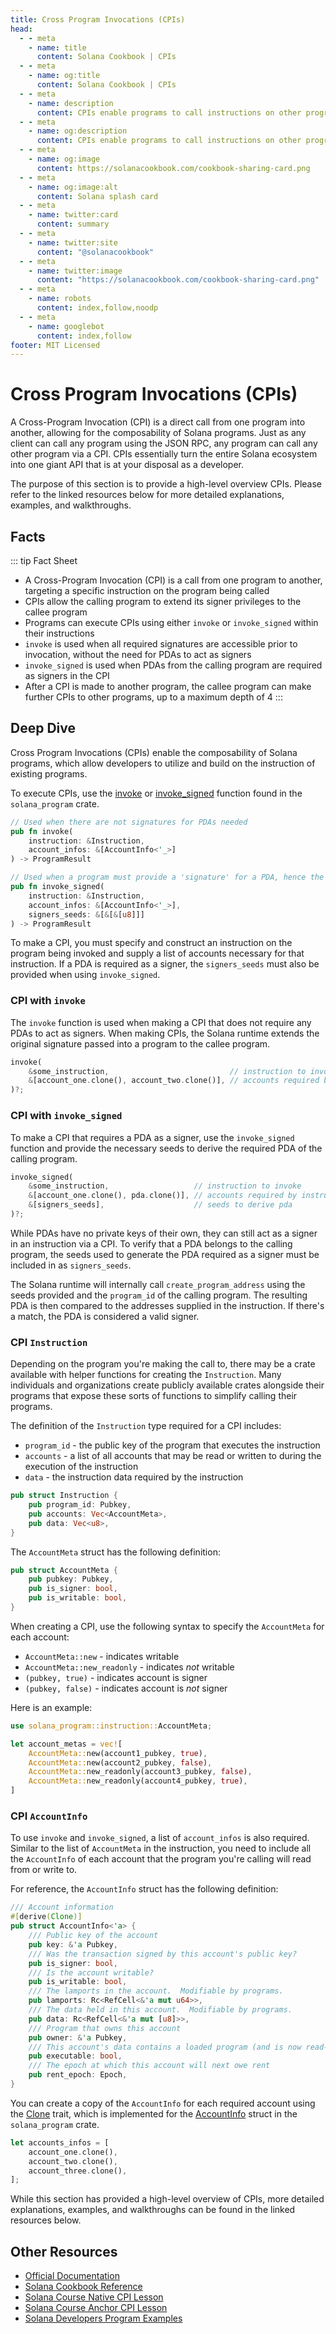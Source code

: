 ```yaml
---
title: Cross Program Invocations (CPIs)
head:
  - - meta
    - name: title
      content: Solana Cookbook | CPIs
  - - meta
    - name: og:title
      content: Solana Cookbook | CPIs
  - - meta
    - name: description
      content: CPIs enable programs to call instructions on other programs, allowing for the composability of Solana programs. Learn about CPIs and more Core Concepts at The Solana cookbook.
  - - meta
    - name: og:description
      content: CPIs enable programs to call instructions on other programs, allowing for the composability of Solana programs. Learn about CPIs and more Core Concepts at The Solana cookbook.
  - - meta
    - name: og:image
      content: https://solanacookbook.com/cookbook-sharing-card.png
  - - meta
    - name: og:image:alt
      content: Solana splash card
  - - meta
    - name: twitter:card
      content: summary
  - - meta
    - name: twitter:site
      content: "@solanacookbook"
  - - meta
    - name: twitter:image
      content: "https://solanacookbook.com/cookbook-sharing-card.png"
  - - meta
    - name: robots
      content: index,follow,noodp
  - - meta
    - name: googlebot
      content: index,follow
footer: MIT Licensed
---
```


# Cross Program Invocations (CPIs)

A Cross-Program Invocation (CPI) is a direct call from one program into another, allowing for the composability of Solana programs. Just as any client can call any program using the JSON RPC, any program can call any other program via a CPI. CPIs essentially turn the entire Solana ecosystem into one giant API that is at your disposal as a developer.

The purpose of this section is to provide a high-level overview CPIs. Please refer to the linked resources below for more detailed explanations, examples, and walkthroughs.

## Facts

::: tip Fact Sheet
- A Cross-Program Invocation (CPI) is a call from one program to another, targeting a specific instruction on the program being called
- CPIs allow the calling program to extend its signer privileges to the callee program
- Programs can execute CPIs using either `invoke` or `invoke_signed` within their instructions
- `invoke` is used when all required signatures are accessible prior to invocation, without the need for PDAs to act as signers
- `invoke_signed` is used when PDAs from the calling program are required as signers in the CPI
- After a CPI is made to another program, the callee program can make further CPIs to other programs, up to a maximum depth of 4
:::

## Deep Dive

Cross Program Invocations (CPIs) enable the composability of Solana programs, which allow developers to utilize and build on the instruction of existing programs.

To execute CPIs, use the [invoke](https://docs.rs/solana-program/latest/solana_program/program/fn.invoke.html) or [invoke_signed](https://docs.rs/solana-program/latest/solana_program/program/fn.invoke_signed.html) function found in the `solana_program` crate.

```rust
// Used when there are not signatures for PDAs needed
pub fn invoke(
    instruction: &Instruction,
    account_infos: &[AccountInfo<'_>]
) -> ProgramResult

// Used when a program must provide a 'signature' for a PDA, hence the signer_seeds parameter
pub fn invoke_signed(
    instruction: &Instruction,
    account_infos: &[AccountInfo<'_>],
    signers_seeds: &[&[&[u8]]]
) -> ProgramResult
```

To make a CPI, you must specify and construct an instruction on the program being invoked and supply a list of accounts necessary for that instruction. If a PDA is required as a signer, the `signers_seeds` must also be provided when using `invoke_signed`.

### CPI with `invoke`

The `invoke` function is used when making a CPI that does not require any PDAs to act as signers. When making CPIs, the Solana runtime extends the original signature passed into a program to the callee program.

```rust
invoke(
    &some_instruction,                           // instruction to invoke
    &[account_one.clone(), account_two.clone()], // accounts required by instruction
)?;
```

### CPI with `invoke_signed`

To make a CPI that requires a PDA as a signer, use the `invoke_signed` function and provide the necessary seeds to derive the required PDA of the calling program.

```rust
invoke_signed(
    &some_instruction,                   // instruction to invoke
    &[account_one.clone(), pda.clone()], // accounts required by instruction, where one is a pda required as signer
    &[signers_seeds],                    // seeds to derive pda
)?;
```

While PDAs have no private keys of their own, they can still act as a signer in an instruction via a CPI. To verify that a PDA belongs to the calling program, the seeds used to generate the PDA required as a signer must be included in as `signers_seeds`.

The Solana runtime will internally call `create_program_address` using the seeds provided and the `program_id` of the calling program. The resulting PDA is then compared to the addresses supplied in the instruction. If there's a match, the PDA is considered a valid signer.

### CPI `Instruction`

Depending on the program you're making the call to, there may be a crate available with helper functions for creating the `Instruction`. Many individuals and organizations create publicly available crates alongside their programs that expose these sorts of functions to simplify calling their programs.

The definition of the `Instruction` type required for a CPI includes:

- `program_id` - the public key of the program that executes the instruction
- `accounts` - a list of all accounts that may be read or written to during the execution of the instruction
- `data` -  the instruction data required by the instruction

```rust
pub struct Instruction {
    pub program_id: Pubkey,
    pub accounts: Vec<AccountMeta>,
    pub data: Vec<u8>,
}
```

The `AccountMeta` struct has the following definition:

```rust
pub struct AccountMeta {
    pub pubkey: Pubkey,
    pub is_signer: bool,
    pub is_writable: bool,
}
```

When creating a CPI, use the following syntax to specify the `AccountMeta` for each account:

- `AccountMeta::new` - indicates writable
- `AccountMeta::new_readonly` - indicates *not* writable
- `(pubkey, true)` - indicates account is signer
- `(pubkey, false)` - indicates account is *not* signer

Here is an example:

```rust
use solana_program::instruction::AccountMeta;

let account_metas = vec![
    AccountMeta::new(account1_pubkey, true),
    AccountMeta::new(account2_pubkey, false),
    AccountMeta::new_readonly(account3_pubkey, false),
    AccountMeta::new_readonly(account4_pubkey, true),
]
```

### CPI `AccountInfo`

To use `invoke` and `invoke_signed`, a list of `account_infos` is also required. Similar to the list of `AccountMeta` in the instruction, you need to include all the `AccountInfo` of each account that the program you're calling will read from or write to.

For reference, the `AccountInfo` struct has the following definition:

```rust
/// Account information
#[derive(Clone)]
pub struct AccountInfo<'a> {
    /// Public key of the account
    pub key: &'a Pubkey,
    /// Was the transaction signed by this account's public key?
    pub is_signer: bool,
    /// Is the account writable?
    pub is_writable: bool,
    /// The lamports in the account.  Modifiable by programs.
    pub lamports: Rc<RefCell<&'a mut u64>>,
    /// The data held in this account.  Modifiable by programs.
    pub data: Rc<RefCell<&'a mut [u8]>>,
    /// Program that owns this account
    pub owner: &'a Pubkey,
    /// This account's data contains a loaded program (and is now read-only)
    pub executable: bool,
    /// The epoch at which this account will next owe rent
    pub rent_epoch: Epoch,
}
```

You can create a copy of the `AccountInfo` for each required account using the [Clone](https://docs.rs/solana-program/latest/solana_program/account_info/struct.AccountInfo.html#impl-Clone-for-AccountInfo%3C'a%3E) trait, which is implemented for the [AccountInfo](https://docs.rs/solana-program/latest/solana_program/account_info/struct.AccountInfo.html) struct in the `solana_program` crate.

```rust
let accounts_infos = [
    account_one.clone(),
    account_two.clone(),
    account_three.clone(),
];
```

While this section has provided a high-level overview of CPIs, more detailed explanations, examples, and walkthroughs can be found in the linked resources below.

## Other Resources
- [Official Documentation](https://docs.solana.com/developing/programming-model/calling-between-programs#cross-program-invocations)
- [Solana Cookbook Reference](https://solanacookbook.com/references/programs.html#how-to-do-cross-program-invocation)
- [Solana Course Native CPI Lesson](https://www.soldev.app/course/cpi)
- [Solana Course Anchor CPI Lesson](https://www.soldev.app/course/anchor-cpi)
- [Solana Developers Program Examples](https://github.com/solana-developers/program-examples/tree/main/basics/cross-program-invocation)
